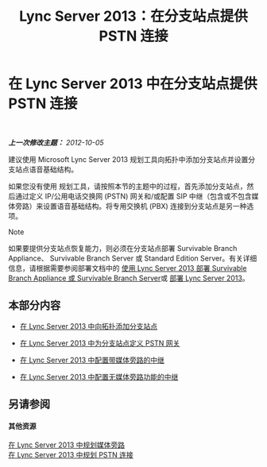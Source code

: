 ﻿---
title: Lync Server 2013：在分支站点提供 PSTN 连接
TOCTitle: 在分支站点提供 PSTN 连接
ms:assetid: d78d76fb-2dd1-42cb-b25a-bfaff9650a70
ms:mtpsurl: https://technet.microsoft.com/zh-cn/library/Gg398945(v=OCS.15)
ms:contentKeyID: 49314402
ms.date: 05/19/2016
mtps_version: v=OCS.15
ms.translationtype: HT
---

# 在 Lync Server 2013 中在分支站点提供 PSTN 连接

 

_**上一次修改主题：** 2012-10-05_

建议使用 Microsoft Lync Server 2013 规划工具向拓扑中添加分支站点并设置分支站点语音基础结构。

如果您没有使用 规划工具，请按照本节的主题中的过程，首先添加分支站点，然后通过定义 IP/公用电话交换网 (PSTN) 网关和/或配置 SIP 中继（包含或不包含媒体旁路）来设置语音基础结构。将专用交换机 (PBX) 连接到分支站点是另一种选项。

> [!NOTE]  
> 如果要提供分支站点恢复能力，则必须在分支站点部署 Survivable Branch Appliance、 Survivable Branch Server 或 Standard Edition Server。有关详细信息，请根据需要参阅部署文档中的 <a href="lync-server-2013-deploying-a-survivable-branch-appliance-or-server.md">使用 Lync Server 2013 部署 Survivable Branch Appliance 或 Survivable Branch Server</a>或 <a href="lync-server-2013-deploying-lync-server.md">部署 Lync Server 2013</a>。



## 本部分内容

  - [在 Lync Server 2013 中向拓扑添加分支站点](lync-server-2013-add-branch-sites-to-your-topology.md)

  - [在 Lync Server 2013 中为分支站点定义 PSTN 网关](lync-server-2013-define-a-pstn-gateway-for-a-branch-site.md)

  - [在 Lync Server 2013 中配置带媒体旁路的中继](lync-server-2013-configure-a-trunk-with-media-bypass.md)

  - [在 Lync Server 2013 中配置无媒体旁路功能的中继](lync-server-2013-configure-a-trunk-without-media-bypass.md)

## 另请参阅

#### 其他资源

[在 Lync Server 2013 中规划媒体旁路](lync-server-2013-planning-for-media-bypass.md)  
[在 Lync Server 2013 中规划 PSTN 连接](lync-server-2013-planning-for-pstn-connectivity.md)

